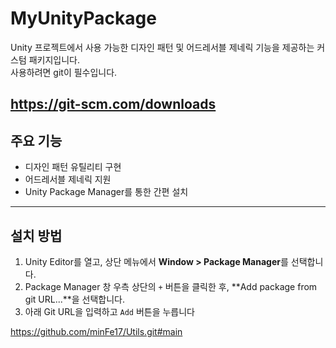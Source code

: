 # MyUnityPackage

Unity 프로젝트에서 사용 가능한 디자인 패턴 및 어드레서블 제네릭 기능을 제공하는 커스텀 패키지입니다.  
사용하려면 git이 필수입니다.  

https://git-scm.com/downloads  
---

## 주요 기능

- 디자인 패턴 유틸리티 구현
- 어드레서블 제네릭 지원
- Unity Package Manager를 통한 간편 설치

---

## 설치 방법
1. Unity Editor를 열고, 상단 메뉴에서 **Window > Package Manager**를 선택합니다.  
2. Package Manager 창 우측 상단의 `+` 버튼을 클릭한 후, **Add package from git URL...**을 선택합니다.  
3. 아래 Git URL을 입력하고 `Add` 버튼을 누릅니다


https://github.com/minFe17/Utils.git#main
